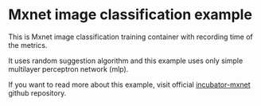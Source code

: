 # Mxnet image classification example
This is Mxnet image classification training container with recording time of the metrics.

It uses random suggestion algorithm and this example uses only simple multilayer perceptron network (mlp).

If you want to read more about this example, visit official [incubator-mxnet](https://github.com/apache/incubator-mxnet/tree/master/example/image-classification) github repository.
